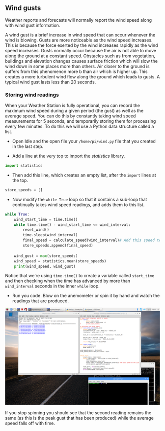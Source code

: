 ## Wind gusts

Weather reports and forecasts will normally report the wind speed along with wind gust information.

A wind gust is a brief increase in wind speed that can occur whenever the wind is blowing. Gusts are more noticeable as the wind speed increases. This is because the force exerted by the wind increases rapidly as the wind speed increases.  Gusts normally occur because the air is not able to move along the ground at a constant speed. Obstacles such as  from vegetation, buildings and elevation changes causes surface friction  which will slow the wind down in some places more than others. Air closer to the ground is suffers from this phenomenon more b than air which is higher up. This creates a more turbulent wind flow along the ground which leads to gusts. A typical wind gust lasts less than 20 seconds.

### Storing wind readings

When your Weather Station is fully operational, you can record the maximum wind speed during a given period (the gust) as well as the average speed. You can do this by constantly taking wind speed measurements for 5 seconds, and temporarily storing them for processing every few minutes. To do this we will use a Python data structure called a list.

- Open Idle and the open file your `/home/pi/wind.py` file that you created in the last step.

- Add a line at the very top to import the *statistics* library.

```python
import statistics
```

- Then add this line, which creates an empty list, after the `import` lines at the top.

```python
store_speeds = []
```

- Now modify the `while True` loop so that it contains a sub-loop that continually takes wind speed readings, and adds them to this list.

```python
while True:
    wind_start_time = time.time()
    while time.time() - wind_start_time <= wind_interval:
        reset_wind()
        time.sleep(wind_interval)
        final_speed = calculate_speed(wind_interval)# Add this speed to the list
        store_speeds.append(final_speed)

    wind_gust = max(store_speeds)
    wind_speed = statistics.mean(store_speeds)
    print(wind_speed, wind_gust)

```

Notice that we're using `time.time()` to create a variable called `start_time` and then checking when the time has advanced by more than `wind_interval` seconds in the inner `while` loop.

- Run you code. Blow on the anemometer or spin it by hand and watch the readings that are produced.

![](images/gust_test.png)

If you stop spinning you should see that the second reading remains the same (as this is the peak gust that has been produced) while the average speed falls off with time.
